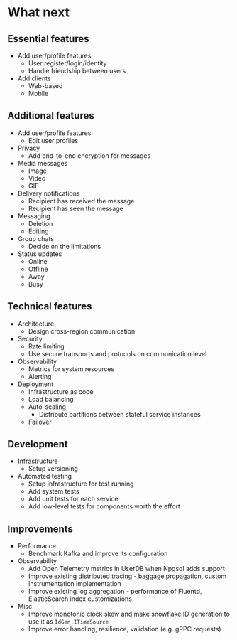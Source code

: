 # What next

## Essential features

* Add user/profile features
  - User register/login/identity
  - Handle friendship between users
* Add clients
  - Web-based
  - Mobile

## Additional features

* Add user/profile features
  - Edit user profiles
* Privacy
  - Add end-to-end encryption for messages
* Media messages
  - Image
  - Video
  - GIF
* Delivery notifications
  - Recipient has received the message
  - Recipient has seen the message
* Messaging
  - Deletion
  - Editing
* Group chats
  - Decide on the limitations
* Status updates
  - Online
  - Offline
  - Away
  - Busy

## Technical features

* Architecture
  - Design cross-region communication
* Security
  - Rate limiting
  - Use secure transports and protocols on communication level
* Observability
  - Metrics for system resources
  - Alerting
* Deployment
  - Infrastructure as code
  - Load balancing
  - Auto-scaling
    - Distribute partitions between stateful service instances
  - Failover

## Development

* Infrastructure
  - Setup versioning
* Automated testing
  - Setup infrastructure for test running
  - Add system tests
  - Add unit tests for each service
  - Add low-level tests for components worth the effort

## Improvements

* Performance
  - Benchmark Kafka and improve its configuration
* Observability
  - Add Open Telemetry metrics in UserDB when Npgsql adds support
  - Improve existing distributed tracing - baggage propagation, custom instrumentation implementation
  - Improve existing log aggregation - performance of Fluentd, ElasticSearch index customizations
* Misc
  - Improve monotonic clock skew and make snowflake ID generation to use it as `IdGen.ITimeSource`
  - Improve error handling, resilience, validation (e.g. gRPC requests)
